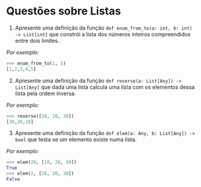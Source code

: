 # Questões sobre Listas

1. Apresente uma definição da função `def enum_from_to(a: int, b: int) ->
List[int]` que constrói a lista dos números inteiros compreendidos entre dois
limites.

*Por exemplo:*

```python
>>> enum_from_to(1, 5)
[1,2,3,4,5]
```

2. Apresente uma definição da função `def reverse(a: List[Any]) -> List[Any]`
que dada uma lista calcula uma lista com os elementos dessa lista pela ordem
inversa.

*Por exemplo:*

```python
>>> reverse([10, 20, 30])
[30,20,10]
```

3. Apresente uma definição da função `def elem(a: Any, b: List[Any]) -> bool`
que testa se um elemento existe numa lista.

*Por exemplo:*

```python
>>> elem(20, [10, 20, 30])
True
>>> elem(2, [10, 20, 30])
False
```

